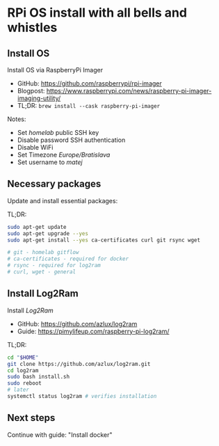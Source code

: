 # RPi OS install with all bells and whistles

## Install OS

Install OS via RaspberryPi Imager

- GitHub: <https://github.com/raspberrypi/rpi-imager>
- Blogpost: <https://www.raspberrypi.com/news/raspberry-pi-imager-imaging-utility/>
- TL;DR: `brew install --cask raspberry-pi-imager`

Notes:

- Set _homelab_ public SSH key
- Disable password SSH authentication
- Disable WiFi
- Set Timezone _Europe/Bratislava_
- Set username to _matej_

## Necessary packages

Update and install essential packages:

TL;DR:

```sh
sudo apt-get update
sudo apt-get upgrade --yes
sudo apt-get install --yes ca-certificates curl git rsync wget

# git - homelab gitflow
# ca-certificates - required for docker
# rsync - required for log2ram
# curl, wget - general
```

## Install Log2Ram

Install _Log2Ram_

- GitHub: <https://github.com/azlux/log2ram>
- Guide: <https://pimylifeup.com/raspberry-pi-log2ram/>

TL;DR:

```sh
cd "$HOME"
git clone https://github.com/azlux/log2ram.git
cd log2ram
sudo bash install.sh
sudo reboot
# later
systemctl status log2ram # verifies installation
```

## Next steps

Continue with guide: "Install docker"
